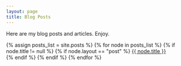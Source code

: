 ```yaml
---
layout: page
title: Blog Posts
---
```

<p>Here are my blog posts and articles. Enjoy.</p>

<div>
{% assign posts_list = site.posts %}
{% for node in posts_list %}
  {% if node.title != null %}
    {% if node.layout == "post" %}
      <a class="page{% if post.url == node.url %} active{% endif %}" href="{{ node.url }}">{{ node.title }}</a>
      <br>
    {% endif %}
  {% endif %}
{% endfor %}
</div>
